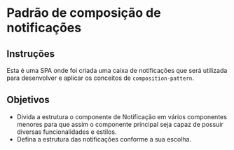 # Padrão de composição de notificações

## Instruções

Esta é uma SPA onde foi criada uma caixa de notificações que será utilizada para desenvolver e aplicar os conceitos de `composition-pattern`.

## Objetivos

- Divida a estrutura o componente de Notificação em vários componentes menores para que assim o componente principal seja capaz de possuir diversas funcionalidades e estilos.
- Defina a estrutura das notificações conforme a sua escolha.
